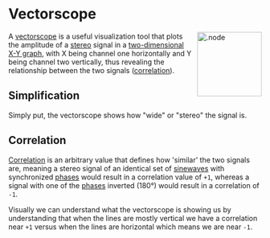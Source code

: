 # Vectorscope

<img align="right" style="margin-left: 8px;" src="/vectorscope.png" alt=".node" width="128"/>

A [vectorscope](https://en.wikipedia.org/wiki/Vectorscope) is a useful visualization tool that plots the amplitude of a [stereo](https://en.wikipedia.org/wiki/Stereophonic_sound) signal in a [two-dimensional](https://en.wikipedia.org/wiki/2D_computer_graphics) [X-Y graph](https://en.wikipedia.org/wiki/Oscilloscope#X-Y_mode), with
X being channel one horizontally and Y being channel two vertically, thus revealing the relationship between the two signals ([correlation](#correlation)).

## Simplification
Simply put, the vectorscope shows how "wide" or "stereo" the signal is.

## Correlation

[Correlation](https://www.beis.de/Elektronik/Correlation/CorrelationCorrectAndWrong.html#:~:text=Audio%20Correlation%20Measurement%20Basics&text=In%20our%20case%20correlation%20means,levels%20may%20be%20completely%20different) is an arbitrary value that defines how 'similar' the two signals are, meaning a stereo signal of an identical set of [sinewaves](https://en.wikipedia.org/wiki/Sine_wave)
with synchronized [phases](https://en.wikipedia.org/wiki/Phase_(waves)) would result in a correlation value of `+1`, whereas a signal with one of the [phases](https://en.wikipedia.org/wiki/Phase_(waves)) inverted (180°) would result in a correlation of `-1`.

Visually we can understand what the vectorscope is showing us by understanding that when the lines are mostly vertical we have a correlation near `+1` versus when the lines are horizontal which means we are near `-1`.
